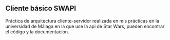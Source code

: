 ## Cliente básico SWAPI
Práctica de arquitectura cliente-servidor realizada en mis prácticas en la universidad de Málaga en la que use la api de Star Wars, pueden encontrar el código y la documentación.
